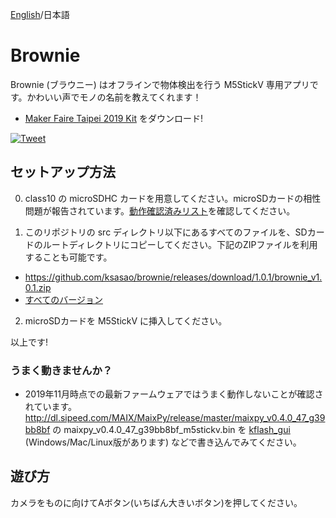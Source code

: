 [English](README.md)/日本語
# Brownie
Brownie (ブラウニー) はオフラインで物体検出を行う M5StickV 専用アプリです。かわいい声でモノの名前を教えてくれます！

- [Maker Faire Taipei 2019 Kit](https://github.com/ksasao/brownie/releases/tag/v2.0) をダウンロード!

[![Tweet](https://user-images.githubusercontent.com/179872/61575967-48284000-ab0e-11e9-9309-c4792fd5a473.png)](https://twitter.com/ksasao/status/1151984910703288321)

## セットアップ方法
0. class10 の microSDHC カードを用意してください。microSDカードの相性問題が報告されています。[動作確認済みリスト](https://docs.google.com/spreadsheets/d/10Vv8ZQkbXX59aT_GkoolTMHf83zroIT21uNjvQMaGng/edit#gid=0)を確認してください。

1. このリポジトリの src ディレクトリ以下にあるすべてのファイルを、SDカードのルートディレクトリにコピーしてください。下記のZIPファイルを利用することも可能です。

- https://github.com/ksasao/brownie/releases/download/1.0.1/brownie_v1.0.1.zip
- [すべてのバージョン](https://github.com/ksasao/brownie/releases)

2. microSDカードを M5StickV に挿入してください。

以上です!

### うまく動きませんか？
- 2019年11月時点での最新ファームウェアではうまく動作しないことが確認されています。http://dl.sipeed.com/MAIX/MaixPy/release/master/maixpy_v0.4.0_47_g39bb8bf の maixpy_v0.4.0_47_g39bb8bf_m5stickv.bin を [
kflash_gui](https://github.com/sipeed/kflash_gui) (Windows/Mac/Linux版があります) などで書き込んでみてください。

## 遊び方
カメラをものに向けてAボタン(いちばん大きいボタン)を押してください。
